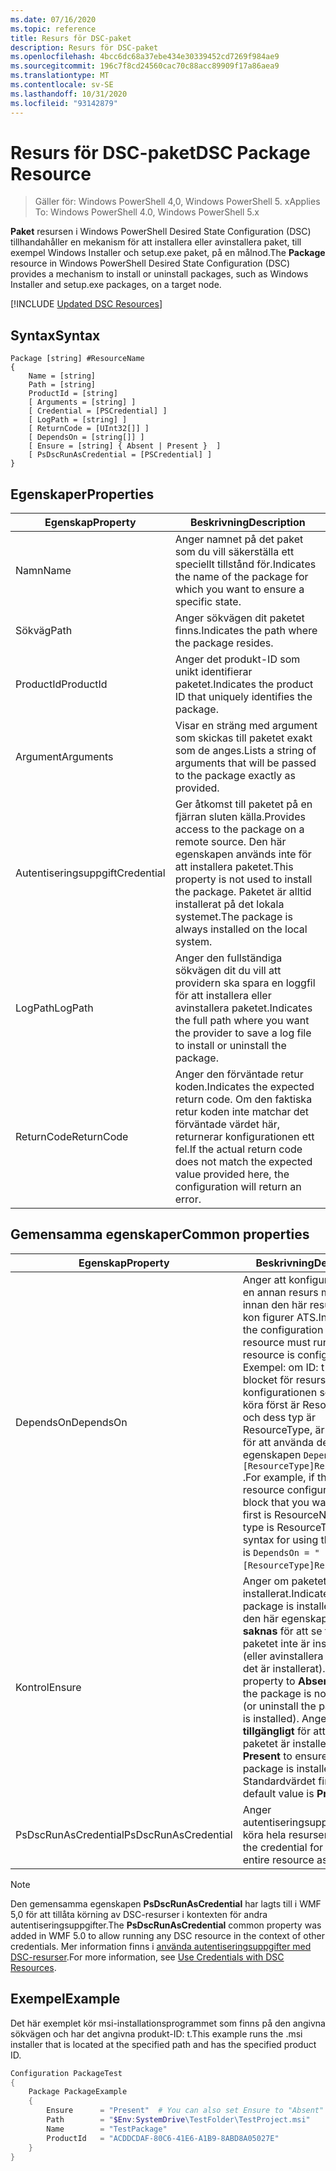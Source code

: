 ```yaml
---
ms.date: 07/16/2020
ms.topic: reference
title: Resurs för DSC-paket
description: Resurs för DSC-paket
ms.openlocfilehash: 4bcc6dc68a37ebe434e30339452cd7269f984ae9
ms.sourcegitcommit: 196c7f8cd24560cac70c88acc89909f17a86aea9
ms.translationtype: MT
ms.contentlocale: sv-SE
ms.lasthandoff: 10/31/2020
ms.locfileid: "93142879"
---
```

# <a name="dsc-package-resource"></a><span data-ttu-id="3f884-103">Resurs för DSC-paket</span><span class="sxs-lookup"><span data-stu-id="3f884-103">DSC Package Resource</span></span>

> <span data-ttu-id="3f884-104">Gäller för: Windows PowerShell 4,0, Windows PowerShell 5. x</span><span class="sxs-lookup"><span data-stu-id="3f884-104">Applies To: Windows PowerShell 4.0, Windows PowerShell 5.x</span></span>

<span data-ttu-id="3f884-105">**Paket** resursen i Windows PowerShell Desired State Configuration (DSC) tillhandahåller en mekanism för att installera eller avinstallera paket, till exempel Windows Installer och setup.exe paket, på en målnod.</span><span class="sxs-lookup"><span data-stu-id="3f884-105">The **Package** resource in Windows PowerShell Desired State Configuration (DSC) provides a mechanism to install or uninstall packages, such as Windows Installer and setup.exe packages, on a target node.</span></span>

[!INCLUDE [Updated DSC Resources](../../../../../includes/dsc-resources.md)]

## <a name="syntax"></a><span data-ttu-id="3f884-106">Syntax</span><span class="sxs-lookup"><span data-stu-id="3f884-106">Syntax</span></span>

```Syntax
Package [string] #ResourceName
{
    Name = [string]
    Path = [string]
    ProductId = [string]
    [ Arguments = [string] ]
    [ Credential = [PSCredential] ]
    [ LogPath = [string] ]
    [ ReturnCode = [UInt32[]] ]
    [ DependsOn = [string[]] ]
    [ Ensure = [string] { Absent | Present }  ]
    [ PsDscRunAsCredential = [PSCredential] ]
}
```

## <a name="properties"></a><span data-ttu-id="3f884-107">Egenskaper</span><span class="sxs-lookup"><span data-stu-id="3f884-107">Properties</span></span>

|<span data-ttu-id="3f884-108">Egenskap</span><span class="sxs-lookup"><span data-stu-id="3f884-108">Property</span></span> |<span data-ttu-id="3f884-109">Beskrivning</span><span class="sxs-lookup"><span data-stu-id="3f884-109">Description</span></span> |
|---|---|
|<span data-ttu-id="3f884-110">Namn</span><span class="sxs-lookup"><span data-stu-id="3f884-110">Name</span></span> |<span data-ttu-id="3f884-111">Anger namnet på det paket som du vill säkerställa ett speciellt tillstånd för.</span><span class="sxs-lookup"><span data-stu-id="3f884-111">Indicates the name of the package for which you want to ensure a specific state.</span></span> |
|<span data-ttu-id="3f884-112">Sökväg</span><span class="sxs-lookup"><span data-stu-id="3f884-112">Path</span></span> |<span data-ttu-id="3f884-113">Anger sökvägen dit paketet finns.</span><span class="sxs-lookup"><span data-stu-id="3f884-113">Indicates the path where the package resides.</span></span> |
|<span data-ttu-id="3f884-114">ProductId</span><span class="sxs-lookup"><span data-stu-id="3f884-114">ProductId</span></span> |<span data-ttu-id="3f884-115">Anger det produkt-ID som unikt identifierar paketet.</span><span class="sxs-lookup"><span data-stu-id="3f884-115">Indicates the product ID that uniquely identifies the package.</span></span> |
|<span data-ttu-id="3f884-116">Argument</span><span class="sxs-lookup"><span data-stu-id="3f884-116">Arguments</span></span> |<span data-ttu-id="3f884-117">Visar en sträng med argument som skickas till paketet exakt som de anges.</span><span class="sxs-lookup"><span data-stu-id="3f884-117">Lists a string of arguments that will be passed to the package exactly as provided.</span></span> |
|<span data-ttu-id="3f884-118">Autentiseringsuppgift</span><span class="sxs-lookup"><span data-stu-id="3f884-118">Credential</span></span> |<span data-ttu-id="3f884-119">Ger åtkomst till paketet på en fjärran sluten källa.</span><span class="sxs-lookup"><span data-stu-id="3f884-119">Provides access to the package on a remote source.</span></span> <span data-ttu-id="3f884-120">Den här egenskapen används inte för att installera paketet.</span><span class="sxs-lookup"><span data-stu-id="3f884-120">This property is not used to install the package.</span></span> <span data-ttu-id="3f884-121">Paketet är alltid installerat på det lokala systemet.</span><span class="sxs-lookup"><span data-stu-id="3f884-121">The package is always installed on the local system.</span></span> |
|<span data-ttu-id="3f884-122">LogPath</span><span class="sxs-lookup"><span data-stu-id="3f884-122">LogPath</span></span> |<span data-ttu-id="3f884-123">Anger den fullständiga sökvägen dit du vill att providern ska spara en loggfil för att installera eller avinstallera paketet.</span><span class="sxs-lookup"><span data-stu-id="3f884-123">Indicates the full path where you want the provider to save a log file to install or uninstall the package.</span></span> |
|<span data-ttu-id="3f884-124">ReturnCode</span><span class="sxs-lookup"><span data-stu-id="3f884-124">ReturnCode</span></span> |<span data-ttu-id="3f884-125">Anger den förväntade retur koden.</span><span class="sxs-lookup"><span data-stu-id="3f884-125">Indicates the expected return code.</span></span> <span data-ttu-id="3f884-126">Om den faktiska retur koden inte matchar det förväntade värdet här, returnerar konfigurationen ett fel.</span><span class="sxs-lookup"><span data-stu-id="3f884-126">If the actual return code does not match the expected value provided here, the configuration will return an error.</span></span> |

## <a name="common-properties"></a><span data-ttu-id="3f884-127">Gemensamma egenskaper</span><span class="sxs-lookup"><span data-stu-id="3f884-127">Common properties</span></span>

|<span data-ttu-id="3f884-128">Egenskap</span><span class="sxs-lookup"><span data-stu-id="3f884-128">Property</span></span> |<span data-ttu-id="3f884-129">Beskrivning</span><span class="sxs-lookup"><span data-stu-id="3f884-129">Description</span></span> |
|---|---|
|<span data-ttu-id="3f884-130">DependsOn</span><span class="sxs-lookup"><span data-stu-id="3f884-130">DependsOn</span></span> |<span data-ttu-id="3f884-131">Anger att konfigurationen av en annan resurs måste köras innan den här resursen har kon figurer ATS.</span><span class="sxs-lookup"><span data-stu-id="3f884-131">Indicates that the configuration of another resource must run before this resource is configured.</span></span> <span data-ttu-id="3f884-132">Exempel: om ID: t för skript blocket för resurs konfigurationen som du vill köra först är ResourceName och dess typ är ResourceType, är syntaxen för att använda den här egenskapen `DependsOn = "[ResourceType]ResourceName"` .</span><span class="sxs-lookup"><span data-stu-id="3f884-132">For example, if the ID of the resource configuration script block that you want to run first is ResourceName and its type is ResourceType, the syntax for using this property is `DependsOn = "[ResourceType]ResourceName"`.</span></span> |
|<span data-ttu-id="3f884-133">Kontrol</span><span class="sxs-lookup"><span data-stu-id="3f884-133">Ensure</span></span> |<span data-ttu-id="3f884-134">Anger om paketet är installerat.</span><span class="sxs-lookup"><span data-stu-id="3f884-134">Indicates if the package is installed.</span></span> <span data-ttu-id="3f884-135">Ange den här egenskapen som **saknas** för att se till att paketet inte är installerat (eller avinstallera paketet om det är installerat).</span><span class="sxs-lookup"><span data-stu-id="3f884-135">Set this property to **Absent** to ensure the package is not installed (or uninstall the package if it is installed).</span></span> <span data-ttu-id="3f884-136">Ange att det är **tillgängligt** för att se till att paketet är installerat.</span><span class="sxs-lookup"><span data-stu-id="3f884-136">Set it to **Present** to ensure the package is installed.</span></span> <span data-ttu-id="3f884-137">Standardvärdet finns **.**</span><span class="sxs-lookup"><span data-stu-id="3f884-137">The default value is **Present** .</span></span> |
|<span data-ttu-id="3f884-138">PsDscRunAsCredential</span><span class="sxs-lookup"><span data-stu-id="3f884-138">PsDscRunAsCredential</span></span> |<span data-ttu-id="3f884-139">Anger autentiseringsuppgifter för att köra hela resursen som.</span><span class="sxs-lookup"><span data-stu-id="3f884-139">Sets the credential for running the entire resource as.</span></span> |

> [!NOTE]
> <span data-ttu-id="3f884-140">Den gemensamma egenskapen **PsDscRunAsCredential** har lagts till i WMF 5,0 för att tillåta körning av DSC-resurser i kontexten för andra autentiseringsuppgifter.</span><span class="sxs-lookup"><span data-stu-id="3f884-140">The **PsDscRunAsCredential** common property was added in WMF 5.0 to allow running any DSC resource in the context of other credentials.</span></span> <span data-ttu-id="3f884-141">Mer information finns i [använda autentiseringsuppgifter med DSC-resurser](../../../configurations/runasuser.md).</span><span class="sxs-lookup"><span data-stu-id="3f884-141">For more information, see [Use Credentials with DSC Resources](../../../configurations/runasuser.md).</span></span>

## <a name="example"></a><span data-ttu-id="3f884-142">Exempel</span><span class="sxs-lookup"><span data-stu-id="3f884-142">Example</span></span>

<span data-ttu-id="3f884-143">Det här exemplet kör msi-installationsprogrammet som finns på den angivna sökvägen och har det angivna produkt-ID: t.</span><span class="sxs-lookup"><span data-stu-id="3f884-143">This example runs the .msi installer that is located at the specified path and has the specified product ID.</span></span>

```powershell
Configuration PackageTest
{
    Package PackageExample
    {
        Ensure      = "Present"  # You can also set Ensure to "Absent"
        Path        = "$Env:SystemDrive\TestFolder\TestProject.msi"
        Name        = "TestPackage"
        ProductId   = "ACDDCDAF-80C6-41E6-A1B9-8ABD8A05027E"
    }
}
```
